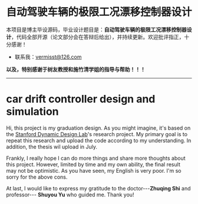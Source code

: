 # 自动驾驶车辆的极限工况漂移控制器设计

本项目是博主毕设源码，毕业设计题目是：**自动驾驶车辆的极限工况漂移控制器设计**，代码全部开源（论文部分会在答辩后给出），并持续更新。欢迎批评指正，十分感谢！

* 联系我：vermisst@126.com

**以及，特别感谢于树友教授和施竹清学姐的指导与帮助！！！**


***
# car drift controller design and simulation

Hi, this project is my graduation design. As you might imagine, it's based on the [Stanford Dynamic Design Lab](https://ddl.stanford.edu/)'s research project. My primary goal is to repeat this research and upload the code according to my understanding. In addition, the thesis wil upload in July. 

Frankly, I really hope I can do more things and share more thoughts about this project. However, limited by time and my own ability, the final result may not be optimistic. As you have seen, my English is very poor. I'm so sorry for the above cons. 

At last, I would like to express my gratitude to the doctor---**Zhuqing Shi** and professor--- **Shuyou Yu** who guided me. Thank you! 
